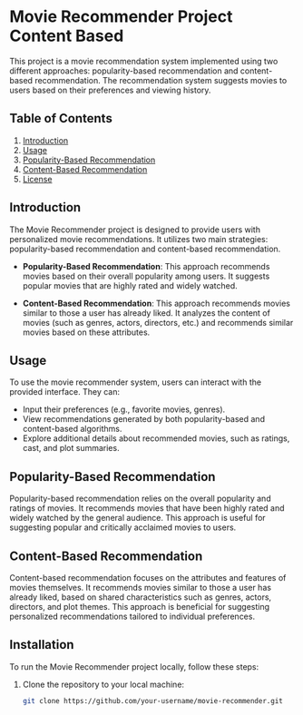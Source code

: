 # Movie Recommender Project Content Based

This project is a movie recommendation system implemented using two different approaches: popularity-based recommendation and content-based recommendation. The recommendation system suggests movies to users based on their preferences and viewing history.

## Table of Contents

1. [Introduction](#introduction)
2. [Usage](#usage)
3. [Popularity-Based Recommendation](#popularity-based-recommendation)
4. [Content-Based Recommendation](#content-based-recommendation)
7. [License](#license)

## Introduction

The Movie Recommender project is designed to provide users with personalized movie recommendations. It utilizes two main strategies: popularity-based recommendation and content-based recommendation.

- **Popularity-Based Recommendation**: This approach recommends movies based on their overall popularity among users. It suggests popular movies that are highly rated and widely watched.

- **Content-Based Recommendation**: This approach recommends movies similar to those a user has already liked. It analyzes the content of movies (such as genres, actors, directors, etc.) and recommends similar movies based on these attributes.

## Usage

To use the movie recommender system, users can interact with the provided interface. They can:

- Input their preferences (e.g., favorite movies, genres).
- View recommendations generated by both popularity-based and content-based algorithms.
- Explore additional details about recommended movies, such as ratings, cast, and plot summaries.

## Popularity-Based Recommendation

Popularity-based recommendation relies on the overall popularity and ratings of movies. It recommends movies that have been highly rated and widely watched by the general audience. This approach is useful for suggesting popular and critically acclaimed movies to users.

## Content-Based Recommendation

Content-based recommendation focuses on the attributes and features of movies themselves. It recommends movies similar to those a user has already liked, based on shared characteristics such as genres, actors, directors, and plot themes. This approach is beneficial for suggesting personalized recommendations tailored to individual preferences.

## Installation

To run the Movie Recommender project locally, follow these steps:

1. Clone the repository to your local machine:

   ```bash
   git clone https://github.com/your-username/movie-recommender.git
